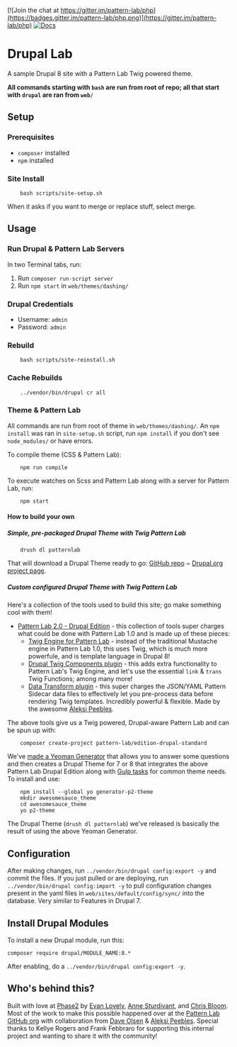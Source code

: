 [![Join the chat at https://gitter.im/pattern-lab/php](https://badges.gitter.im/pattern-lab/php.png)](https://gitter.im/pattern-lab/php) [![Docs](https://img.shields.io/badge/docs-master-brightgreen.svg?style=flat)](http://drupal-lab.readthedocs.io)

# Drupal Lab

A sample Drupal 8 site with a Pattern Lab Twig powered theme.

**All commands starting with `bash` are run from root of repo; all that start with `drupal` are ran from `web/`**

## Setup

### Prerequisites

- `composer` installed
- `npm` installed

### Site Install

		bash scripts/site-setup.sh

When it asks if you want to merge or replace stuff, select merge.

## Usage

### Run Drupal & Pattern Lab Servers

In two Terminal tabs, run:

1. Run `composer run-script server`
1. Run `npm start` in `web/themes/dashing/`

### Drupal Credentials

- Username: `admin`
- Password: `admin`

### Rebuild

		bash scripts/site-reinstall.sh

### Cache Rebuilds

		../vendor/bin/drupal cr all

### Theme & Pattern Lab

All commands are run from root of theme in `web/themes/dashing/`. An `npm install` was ran in `site-setup.sh` script, run `npm install` if you don't see `node_modules/` or have errors.

To compile theme (CSS & Pattern Lab):

		npm run compile

To execute watches on Scss and Pattern Lab along with a server for Pattern Lab, run:

		npm start

#### How to build your own

##### Simple, pre-packaged Drupal Theme with Twig Pattern Lab 

		drush dl patternlab

That will download a Drupal Theme ready to go: [GitHub repo](https://github.com/phase2/pattern-lab-drupal-theme) ~ [Drupal.org project page](https://www.drupal.org/project/patternlab).

##### Custom configured Drupal Theme with Twig Pattern Lab

Here's a collection of the tools used to build this site; go make something cool with them!

- [Pattern Lab 2.0 - Drupal Edition](https://github.com/pattern-lab/edition-php-drupal-standard) - this collection of tools super charges what could be done with Pattern Lab 1.0 and is made up of these pieces:
	- [Twig Engine for Pattern Lab](https://github.com/pattern-lab/patternengine-php-twig) - instead of the traditional Mustache engine in Pattern Lab 1.0, this uses Twig, which is much more powerfule, and is template language in Drupal 8!
	- [Drupal Twig Components plugin](https://github.com/pattern-lab/plugin-drupal-twig-components) - this adds extra functionality to Pattern Lab's Twig Engine, and let's use the essential `link` & `trans` Twig Functions; among many more!
	- [Data Transform plugin](https://github.com/aleksip/plugin-data-transform) - this super charges the JSON/YAML Pattern Sidecar data files to effectively let you pre-process data before rendering Twig templates. Incredibly powerful & flexible. Made by the awesome [Aleksi Peebles](http://www.aleksip.net).

The above tools give us a Twig powered, Drupal-aware Pattern Lab and can be spun up with:
	
		composer create-project pattern-lab/edition-drupal-standard

We've [made a Yeoman Generator](https://github.com/phase2/generator-p2-theme) that allows you to answer some questions and then creates a Drupal Theme for 7 or 8 that integrates the above Pattern Lab Drupal Edition along with [Gulp tasks](https://github.com/phase2/p2-theme-core) for common theme needs. To install and use:

		npm install --global yo generator-p2-theme
		mkdir awesomesauce_theme
		cd awesomesauce_theme
		yo p2-theme

The Drupal Theme (`drush dl patternlab`) we've released is basically the result of using the above Yeoman Generator.

## Configuration

After making changes, run `../vendor/bin/drupal config:export -y` and commit the files. If you just pulled or are deploying, run `../vendor/bin/drupal config:import -y` to pull configuration changes present in the yaml files in `web/sites/default/config/sync/` into the database. Very similar to Features in Drupal 7.

## Install Drupal Modules

To install a new Drupal module, run this:

    composer require drupal/MODULE_NAME:8.*

After enabling, do a `../vendor/bin/drupal config:export -y`.

## Who's behind this?

Built with love at [Phase2](https://phase2technology.com) by [Evan Lovely](https://twitter.com/EvanLovely), [Anne Sturdivant](https://twitter.com/anniegreens), and [Chris Bloom](https://twitter.com/illepic). Most of the work to make this possible happened over at the [Pattern Lab GitHub org](https://github.com/pattern-lab) with collaboration from [Dave Olsen](https://twitter.com/dmolsen) & [Aleksi Peebles](https://twitter.com/aleksip). Special thanks to Kellye Rogers and Frank Febbraro for supporting this internal project and wanting to share it with the community!
